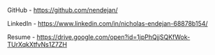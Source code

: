 GitHub - https://github.com/nendejan/

LinkedIn - https://www.linkedin.com/in/nicholas-endejan-68878b154/

Resume - https://drive.google.com/open?id=1jpPhQjjSQKfWok-TUrXqkXtfvNs1Z7ZH
